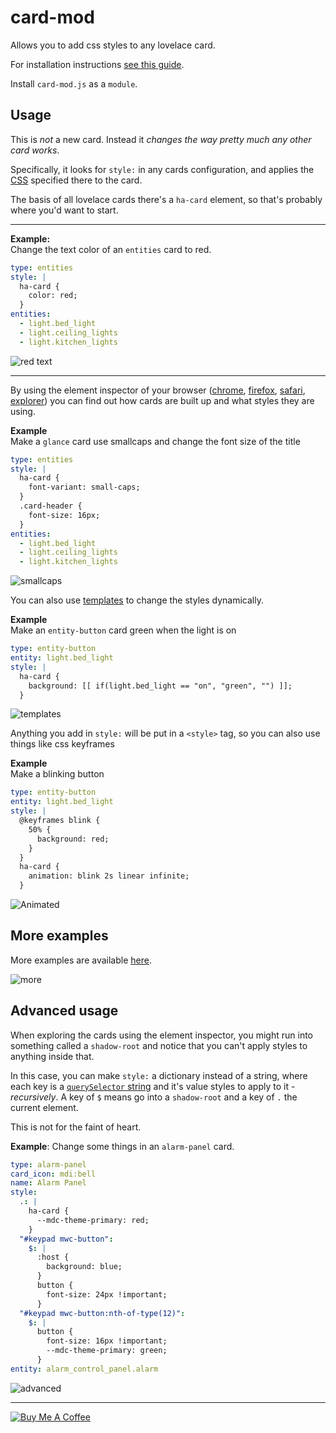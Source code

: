 card-mod
========

Allows you to add css styles to any lovelace card.

For installation instructions [see this guide](https://github.com/thomasloven/hass-config/wiki/Lovelace-Plugins).

Install `card-mod.js` as a `module`.

## Usage
This is *not* a new card. Instead it *changes the way pretty much any other card works*.

Specifically, it looks for `style:` in any cards configuration, and applies the [CSS](https://www.w3schools.com/css/) specified there to the card.

The basis of all lovelace cards there's a `ha-card` element, so that's probably where you'd want to start.

---

**Example:**\
Change the text color of an `entities` card to red.

```yaml
type: entities
style: |
  ha-card {
    color: red;
  }
entities:
  - light.bed_light
  - light.ceiling_lights
  - light.kitchen_lights
```

![red text](https://user-images.githubusercontent.com/1299821/59151548-38a8d800-8a35-11e9-875a-64e72fd6f5a6.png)

---

By using the element inspector of your browser ([chrome](https://developers.google.com/web/tools/chrome-devtools/inspect-styles/), [firefox](https://developer.mozilla.org/en-US/docs/Tools/Page_Inspector/How_to/Open_the_Inspector), [safari](https://discussions.apple.com/thread/5508711), [explorer](https://docs.microsoft.com/en-us/previous-versions/windows/internet-explorer/ie-developer/samples/gg589500(v=vs.85))) you can find out how cards are built up and what styles they are using.

**Example** \
Make a `glance` card use smallcaps and change the font size of the title

```yaml
type: entities
style: |
  ha-card {
    font-variant: small-caps;
  }
  .card-header {
    font-size: 16px;
  }
entities:
  - light.bed_light
  - light.ceiling_lights
  - light.kitchen_lights
```

![smallcaps](https://user-images.githubusercontent.com/1299821/59151624-9a1d7680-8a36-11e9-9b2d-598c80ff2aa1.png)

You can also use [templates](https://github.com/thomasloven/hass-config/wiki/Mod-plugin-templates) to change the styles dynamically.

**Example** \
Make an `entity-button` card green when the light is on

```yaml
type: entity-button
entity: light.bed_light
style: |
  ha-card {
    background: [[ if(light.bed_light == "on", "green", "") ]];
  }
```

![templates](https://user-images.githubusercontent.com/1299821/59151667-45c6c680-8a37-11e9-819a-ae5a058ac069.png)

Anything you add in `style:` will be put in a `<style>` tag, so you can also use things like css keyframes

**Example** \
Make a blinking button

```yaml
type: entity-button
entity: light.bed_light
style: |
  @keyframes blink {
    50% {
      background: red;
    }
  }
  ha-card {
    animation: blink 2s linear infinite;
  }
```

![Animated](https://user-images.githubusercontent.com/1299821/59151697-f46b0700-8a37-11e9-842e-a1088be149b4.gif)


## More examples
More examples are available [here](https://github.com/thomasloven/lovelace-card-mod/blob/master/src/example.yaml).

![more](https://user-images.githubusercontent.com/1299821/59151861-9f7cc000-8a3a-11e9-90d2-ff192c4c10a7.gif)


## Advanced usage

When exploring the cards using the element inspector, you might run into something called a `shadow-root` and notice that you can't apply styles to anything inside that.

In this case, you can make `style:` a dictionary instead of a string, where each key is a [`querySelector` string](https://developer.mozilla.org/en-US/docs/Web/API/Document/querySelector) and it's value styles to apply to it - *recursively*. A key of `$` means go into a `shadow-root` and a key of `.` the current element.

This is not for the faint of heart.

**Example**:
Change some things in an `alarm-panel` card.

```yaml
type: alarm-panel
card_icon: mdi:bell
name: Alarm Panel
style:
  .: |
    ha-card {
      --mdc-theme-primary: red;
    }
  "#keypad mwc-button":
    $: |
      :host {
        background: blue;
      }
      button {
        font-size: 24px !important;
      }
  "#keypad mwc-button:nth-of-type(12)":
    $: |
      button {
        font-size: 16px !important;
        --mdc-theme-primary: green;
      }
entity: alarm_control_panel.alarm
```

![advanced](https://user-images.githubusercontent.com/1299821/59151780-59732c80-8a39-11e9-9f19-34d3e0dbd8e9.png)

---
<a href="https://www.buymeacoffee.com/uqD6KHCdJ" target="_blank"><img src="https://www.buymeacoffee.com/assets/img/custom_images/white_img.png" alt="Buy Me A Coffee" style="height: auto !important;width: auto !important;" ></a>
